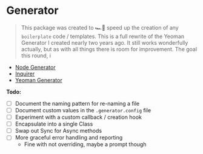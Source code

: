 # Generator

> This package was created to 🏎️💨 speed up the creation of any `boilerplate` code / templates. This is a full rewrite of the Yeoman Generator I created nearly two years ago. It still works wonderfully actually, but as with all things there is room for improvement. The goal this round, i

- [Node Generator](https://medium.com/northcoders/creating-a-project-generator-with-node-29e13b3cd309)
- [Inquirer](https://www.npmjs.com/package/inquirer)
- [Yeoman Generator](https://www.npmjs.com/package/generator-react-up)

**Todo:**

- [ ] Document the naming pattern for re-naming a file
- [ ] Document custom values in the `.generator.config` file
- [ ] Experiment with a custom callback / creation hook
- [ ] Encapsulate into a single Class
- [ ] Swap out Sync for Async methods
- [ ] More graceful error handling and reporting
  - Fine with not overriding, maybe a prompt though
